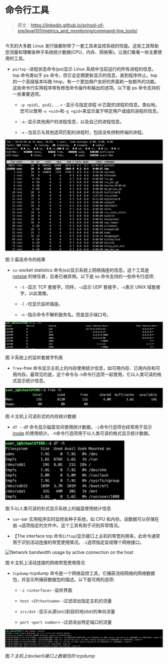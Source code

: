 # 命令行工具

> 原文：<https://linkedin.github.io/school-of-sre/level101/metrics_and_monitoring/command-line_tools/>

## 

今天的大多数 Linux 发行版都附带了一套工具来监控系统的性能。这些工具帮助您测量和理解各种子系统统计数据(CPU、内存、网络等)。让我们看看一些主要使用的工具。

*   `ps/top` -进程状态命令(ps)显示 Linux 系统中当前运行的所有进程的信息。top 命令类似于 ps 命令，但它会定期更新显示的信息，直到程序终止。top 的一个高级版本叫做 htop，有一个更加用户友好的界面和一些额外的功能。这些命令行实用程序带有修改命令操作和输出的选项。以下是 ps 命令支持的一些重要选项。

    *   `-p <pid1, pid2,...>` -显示与指定进程 id 匹配的进程的信息。类似地，您可以使用`-u <uid>`和`-g <gid>`来显示属于特定用户或组的进程的信息。

    *   `-a` -显示其他用户的进程信息，以及自己的进程信息。

    *   `-x` -当显示与其他选项匹配的进程时，包括没有控制终端的进程。

![Results of top command](img/9f22a424ddbdc61f4bd1aea6c6f9dc2a.png)

图 2:最高命令的结果

*   `ss`-socket statistics 命令(ss)显示系统上网络插座的信息。这个工具是 [netstat](https://man7.org/linux/man-pages/man8/netstat.8.html) 的继任者，后者已被弃用。以下是 ss 命令支持的一些命令行选项:

    *   `-t` -显示 TCP 套接字。同样，`-u`显示 UDP 套接字，`-x`表示 UNIX 域套接字，以此类推。

    *   `-l` -仅显示监听插座。

    *   `-n` -指示命令不解析服务名。而是显示端口号。

![List of listening sockets on a system](img/dd625dad5e89aa857020a324f5ee1cec.png)

图 3:系统上的监听套接字列表

*   `free`-free 命令显示主机上的内存使用统计信息，如可用内存、已用内存和可用内存。最常见的是，这个命令与`-h`命令行选项一起使用，它以人类可读的格式显示统计信息。

![Memory statistics on a host in human-readable form](img/91fdf31db8fb59d4677f1e49a042cef2.png)

图 4:主机上可读形式的内存统计数据

*   `df --`df 命令显示磁盘空间使用统计数据。`-i`命令行选项也经常用于显示 [inode](https://en.wikipedia.org/wiki/Inode) 的使用统计。`-h`命令行选项用于以人类可读的格式显示统计数据。

![Disk usage statistics on a system in human-readable form](img/70df4af9591cc5a47b35bdedf26c165c.png)

图 5:以人类可读的形式显示系统上的磁盘使用统计信息

*   `sar`-sar 实用程序实时监控各种子系统，如 CPU 和内存。该数据可以存储在由`-o`选项指定的文件中。这个工具有助于识别异常情况。

*   【The interface top 命令(`iftop`)显示接口上主机的带宽利用率。此命令通常用于识别活动连接的带宽使用情况。`-i`选项指定监视哪个网络接口。

![Network bandwidth usage by
  active connection on the host](img/fcdf57d64160425d23661a6fb6e871bb.png)

图 6:主机上活动连接的网络带宽使用情况

*   `tcpdump`-tcpdump 命令是一个网络监控工具，它捕获流经网络的网络数据包，并显示所捕获数据包的描述。以下是可用的选项:

    *   `-i <interface>` -监听界面

    *   `host <IP/hostname>` -过滤进出指定主机的流量

    *   `src/dst` -显示从源(src)到目的地(dst)的单向流量

    *   `port <port number>` -过滤进出特定端口的流量

![tcpdump of packets on an interface](img/c63bf39ad3fed98cff6f0c31e6ab820d.png)

图 7:*主机上*docker0*接口上数据包的 tcpdump*